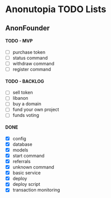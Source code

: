 # Anonutopia TODO Lists

## AnonFounder

#### TODO - MVP

- [ ] purchase token
- [ ] status command
- [ ] withdraw command
- [ ] register command

#### TODO - BACKLOG

- [ ] sell token
- [ ] libanon
- [ ] buy a domain
- [ ] fund your own project
- [ ] funds voting

#### DONE

- [x] config
- [x] database
- [x] models
- [x] start command
- [x] referrals
- [x] unknown command
- [x] basic service
- [x] deploy
- [x] deploy script
- [x] transaction monitoring
